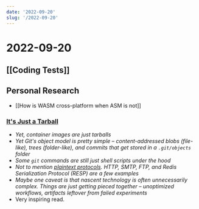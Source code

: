 ```yaml
---
date: '2022-09-20'
slug: '/2022-09-20'
---
```


# 2022-09-20

## [[Coding Tests]]

## Personal Research

- [[How is WASM cross-platform when ASM is not]]

### [It's Just a Tarball](https://matt-rickard.ghost.io/its-just-a-tarball/)

- _Yet, container images are just tarballs_
- _Yet Git's object model is pretty simple – content-addressed blobs (file-like), trees (folder-like), and commits that get stored in a `.git/objects` folder_
- _Some `git` commands are still just shell scripts under the hood_
- _Not to mention [plaintext protocols](https://matt-rickard.com/the-power-of-plaintext-protocols). HTTP, SMTP, FTP, and Redis Serialization Protocol (RESP) are a few examples_
- _Maybe one caveat is that nascent technology is often unnecessarily complex. Things are just getting pieced together – unoptimized workflows, artifacts leftover from failed experiments_
- Very inspiring read.
